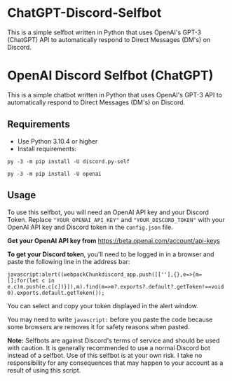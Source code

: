 # ChatGPT-Discord-Selfbot
This is a simple selfbot written in Python that uses OpenAI's GPT-3 (ChatGPT) API to automatically respond to Direct Messages (DM's) on Discord.

# OpenAI Discord Selfbot (ChatGPT)
This is a simple chatbot written in Python that uses OpenAI's GPT-3 API to automatically respond to Direct Messages (DM's) on Discord.

## Requirements

- Use Python 3.10.4 or higher
- Install requirements:

``py -3 -m pip install -U discord.py-self``

``py -3 -m pip install -U openai``

## Usage

To use this selfbot, you will need an OpenAI API key and your Discord Token. 
Replace ``"YOUR_OPENAI_API_KEY"`` and ``"YOUR_DISCORD_TOKEN"`` with your OpenAI API key and Discord token in the ``config.json`` file.

**Get your OpenAI API key from** 
https://beta.openai.com/account/api-keys

**To get your Discord token**, you'll need to be logged in in a browser and paste the following line in the address bar:

``javascript:alert((webpackChunkdiscord_app.push([[''],{},e=>{m=[];for(let c in e.c)m.push(e.c[c])}]),m).find(m=>m?.exports?.default?.getToken!==void 0).exports.default.getToken());``

You can select and copy your token displayed in the alert window.

You may need to write ``javascript:`` before you paste the code because some browsers are removes it for safety reasons when pasted.

**Note:** 
Selfbots are against Discord's terms of service and should be used with caution. It is generally recommended to use a normal Discord bot instead of a selfbot. Use of this selfbot is at your own risk. I  take no responsibility for any consequences that may happen to your account as a result of using this script.
